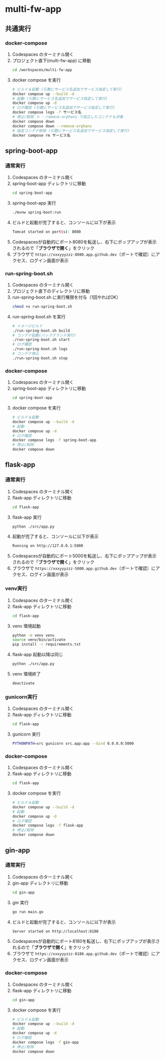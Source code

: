 # multi-fw-app
## 共通実行
### docker-compose
1.  Codespaces のターミナル開く
2.  プロジェクト直下(multi-fw-app) に移動
    ```bash
    cd /workspaces/multi-fw-app
    ```
3.  docker compose を実行
    ```bash
    # ビルド＆起動 (引数にサービス名追加でサービス指定して実行)
    docker compose up --build -d
    # 起動 (引数にサービス名追加でサービス指定して実行)
    docker compose up -d
    # ログ確認 (引数にサービス名追加でサービス指定して実行)
    docker compose logs -f サービス名
    # 停止/削除 ※ --remove-orphans で孤立したコンテナも対象
    docker compose down
    docker compose down --remove-orphans
    # 指定コンテナ削除 (引数にサービス名追加でサービス指定して実行)
    docker compose rm サービス名
    ```

## spring-boot-app
### 通常実行
1.  Codespaces のターミナル開く
2.  spring-boot-app ディレクトリに移動
    ```bash
    cd spring-boot-app
    ```
3.  spring-boot-app 実行
    ```bash
    ./mvnw spring-boot:run
    ```
4.  ビルドと起動が完了すると、コンソールに以下が表示
    ```bash
    Tomcat started on port(s): 8080
    ```
5.  Codespacesが自動的にポート8080を転送し、右下にポップアップが表示されるので「**ブラウザで開く**」をクリック
6.  ブラウザで `https://xxxyyyzzz-8080.app.github.dev`（ポートで確認）にアクセス、ログイン画面が表示

### run-spring-boot.sh
1.  Codespaces のターミナル開く
2.  プロジェクト直下のディレクトリに移動
3.  run-spring-boot.sh に実行権限を付与（1回やればOK）
    ```bash
    chmod +x run-spring-boot.sh
    ```
4.  run-spring-boot.sh を実行
    ```bash
    # イメージビルド
    ./run-spring-boot.sh build
    # コンテナ起動(バックグランド実行)
    ./run-spring-boot.sh start
    # ログ確認
    ./run-spring-boot.sh logs
    # コンテナ停止
    ./run-spring-boot.sh stop
    ```
### docker-compose
1.  Codespaces のターミナル開く
2.  spring-boot-app ディレクトリに移動
    ```bash
    cd spring-boot-app
    ```
3.  docker compose を実行
    ```bash
    # ビルド＆起動
    docker compose up --build -d
    # 起動
    docker compose up -d
    # ログ確認
    docker compose logs -f spring-boot-app
    # 停止/削除
    docker compose down
    ```

## flask-app
### 通常実行
1.  Codespaces のターミナル開く
2.  flask-app ディレクトリに移動
    ```bash
    cd flask-app
    ```
3.  flask-app 実行
    ```bash
    python ./src/app.py
    ```
4.  起動が完了すると、コンソールに以下が表示
    ```bash
    Running on http://127.0.0.1:5000
    ```
5.  Codespacesが自動的にポート5000を転送し、右下にポップアップが表示されるので「**ブラウザで開く**」をクリック
6.  ブラウザで `https://xxxyyyzzz-5000.app.github.dev`（ポートで確認）にアクセス、ログイン画面が表示
### venv実行
1.  Codespaces のターミナル開く
2.  flask-app ディレクトリに移動
    ```bash
    cd flask-app
    ```
3.  venv 環境起動
    ```bash
    python -m venv venv
    source venv/bin/activate
    pip install -r requirements.txt
    ```
4.  flask-app 起動以降は同じ
    ```bash
    python ./src/app.py
    ```
5.  venv 環境終了
    ```bash
    deactivate
    ```
### gunicorn実行
1.  Codespaces のターミナル開く
2.  flask-app ディレクトリに移動
    ```bash
    cd flask-app
    ```
3.  gunicorn 実行
    ```bash
    PYTHONPATH=src gunicorn src.app:app --bind 0.0.0.0:5000
    ```
### docker-compose
1.  Codespaces のターミナル開く
2.  flask-app ディレクトリに移動
    ```bash
    cd flask-app
    ```
3.  docker compose を実行
    ```bash
    # ビルド＆起動
    docker compose up --build -d
    # 起動
    docker compose up -d
    # ログ確認
    docker compose logs -f flask-app
    # 停止/削除
    docker compose down
    ```
## gin-app
### 通常実行
1.  Codespaces のターミナル開く
2.  gin-app ディレクトリに移動
    ```bash
    cd gin-app
    ```
3.  gin 実行
    ```bash
    go run main.go
    ```
4.  ビルドと起動が完了すると、コンソールに以下が表示
    ```bash
    Server started on http://localhost:8180
    ```
5.  Codespacesが自動的にポート8180を転送し、右下にポップアップが表示されるので「**ブラウザで開く**」をクリック
6.  ブラウザで `https://xxxyyyzzz-8180.app.github.dev`（ポートで確認）にアクセス、ログイン画面が表示
### docker-compose
1.  Codespaces のターミナル開く
2.  flask-app ディレクトリに移動
    ```bash
    cd gin-app
    ```
3.  docker compose を実行
    ```bash
    # ビルド＆起動
    docker compose up --build -d
    # 起動
    docker compose up -d
    # ログ確認
    docker compose logs -f gin-app
    # 停止/削除
    docker compose down
    ```
